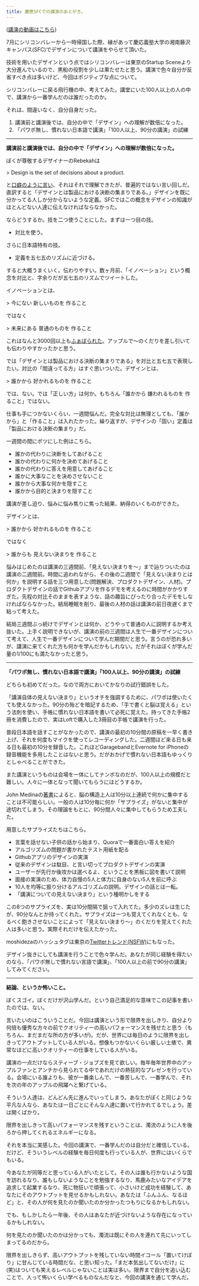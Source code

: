 ```yaml
---
title: 慶應SFCでの講演のあとがき。
---
```


([講演の動画はこちら](http://chibicode.com/moshideza))

7月にシリコンバレーから一時帰国した際、縁があって慶応義塾大学の湘南藤沢キャンパス(SFC)でデザインについて講演をやらせて頂いた。

技術を用いたデザインという点ではシリコンバレーは東京のStartup Sceneより大分進んでいるので、黒船の役割を少しは果たせたと思う。講演で色々自分が反省すべき点は多いけど、今回はポジティブな点について。

シリコンバレーに戻る飛行機の中、考えてみた。講堂にいた100人以上の人の中で、講演から一番学んだのは誰だったのか。

それは、間違いなく、自分自身だった。

1. 講演前と講演後では、自分の中で「デザイン」への理解が数倍になった。
2. 「パワポ無し、慣れない日本語で講演」「100人以上、90分の講演」の試練

- - -

**講演前と講演後では、自分の中で「デザイン」への理解が数倍になった。**

ぼくが尊敬するデザイナーのRebekahは

&gt; Design is the set of decisions about a product.

と[口癖のように言い](http://www.youtube.com/watch?v=rWaoNNAuhBI)、それはそれで理解できたが、普遍的ではない言い回しだ。直訳すると「デザインとは製品における決断の集まりである。」デザインを既に分かってる人しか分からないような定義。SFCではこの概念をデザインの知識がほとんどない人達に伝えなければならなかった。

ならどうするか。技を二つ使うことにした。まずは一つ目の技。

* 対比を使う。

さらに日本語特有の技。

* 定義を五七五のリズムに近づける。

すると大概うまくいく。伝わりやすい。数ヶ月前、「イノベーション」という概念を対比と、字余りだが五七五のリズムでツイートした。

イノベーションとは、

&gt; 今にない 新しいものを 作ること

ではなく

&gt; 未来にある 普通のものを 作ること

これはなんと3000回以上も[ふぁぼられた](http://ja.favstar.fm/users/chibicode/status/33769337827368960)。アップルで〜のくだりを差し引いても伝わりやすかったかと思う。

では「デザインとは製品における決断の集まりである」を対比と五七五で表現したい。対比の「間違ってる方」はすぐ思いついた。デザインとは、

&gt; 誰かから 好かれるものを 作ること

では、ない。では「正しい方」は何か。もちろん「誰かから 嫌われるものを 作ること」ではない。

仕事も手につかないくらい、一週間悩んだ。完全な対比は無理としても、「誰かから」と「作ること」は入れたかった。繰り返すが、デザインの「固い」定義は「製品における決断の集まり」だ。

一週間の間にボツにした例はこちら。

* 誰かの代わりに決断をしてあげること
* 誰かの代わりに何かを決めてあげること
* 誰かの代わりに答えを用意してあげること
* 誰かに大事なことを決めさせないこと
* 誰かから大事な何かを隠すこと
* 誰かから目的と決まりを隠すこと

講演が差し迫り、悩みに悩み焦りに焦った結果、納得のいくものができた。

デザインとは、

&gt; 誰かから 好かれるものを 作ること

ではなく

&gt; 誰からも 見えない決まりを 作ること

悩みはじめたのは講演の三週間前、「見えない決まりを〜」まで辿りついたのは講演の二週間前。時間に追われながら、その後の二週間で「見えない決まりとは何か」を説明する話を三つ用意した(問題解決、プロダクトデザイン、人材)。プロダクトデザインの話でGithubアプリを作るデモを考えるのに時間がかかりすぎた。先程の対比そのままを表すような、話の趣旨にぴったり合ったデモをしなければならなかった。結局睡眠を削り、最後の人材の話は講演の前日夜遅くまで粘って考えた。

結局三週間ぶっ続けでデザインとは何か、どうやって普通の人に説明するか考え抜いた。上手く説明できないが、講演の前の三週間は人生で一番デザインについて考えて、人生で一番デザインについて学んだ期間だと思う。言うのが恐れ多いが、講演に来てくれた方も何かを学んだかもしれない。だがそれはぼくが学んだ量の1/100にも満たなかったと思う。

- - -

**「パワポ無し、慣れない日本語で講演」「100人以上、90分の講演」の試練**

どちらも初めてだった。なので両方においてかなりの試行錯誤をした。

「講演自体の見えない決まり」というオチを強調するために、パワポは使いたくても使えなかった。90分の殆どを暗記するため、「手で書くと脳は覚える」という法則を使い、手帳に慣れない日本語を書いて必死に覚えた。持ってきた手帳2冊を消費したので、実はLoftで購入した3冊目の手帳で講演を行った。

普段日本語を話すことがなかったので、講演の最初の10分間の原稿を一早く書き上げ、それを何度もマイクを使ってレコーディングした。二週間ほど来る日も来る日も最初の10分を録音した。これほどGaragebandとEvernote for iPhoneの録音機能を多用したことはないと思う。だがおかげで慣れない日本語もゆっくりとしゃべることができた。

また講演というものは会場を一体にしてナンボなのだが、100人以上の規模だと難しい。人々に一体となって聞いてもらうにはどうするか。

John Medinaの[著書](http://brainrules.net/about-the-author)によると、脳の構造上人は10分以上連続で何かに集中することは不可能らしい。一般の人は10分毎に何か「サプライズ」がないと集中が途切れてしまう。その理論をもとに、90分間人々に集中してもらうため工夫した。

用意したサプライズたちはこちら。

* 言葉を話せない子供の話から始まり、Quoraで一番面白い答えを紹介
* アルゴリズムの問題が書かれたテスト用紙を配る
* Githubアプリのデザインの実演
* 従来のデザインは駄目、と言い切ってプロダクトデザインの実演
* ユーザーが先行か後攻かは選べるよ、ということを黒板に図を書いて説明
* 面接の実演のため、体力自慢の5人と体力に自身のない5人を前に呼ぶ
* 10人を均等に振り分けるアルゴリズムの説明。デザインの話とは一転。
* 「講演についての見えない決まり」という種明かしをする

この8つのサプライズを、実は10分間隔で狙って入れてた。多少のズレは生じたが、90分なんとか持ってくれた。サプライズは一つも覚えてくれなくとも、なるべく飽きさせないことによって「見えない決まり〜」のくだりを覚えてくれた人は多いと思う。実際それだけを伝えたかった。

moshidezaのハッシュタグは東京の[Twitterトレンド(NSFW)](http://twitpic.com/5mv5ah)にもなった。

デザイン抜きにしても講演を行うことで色々学んだ。あなたが同じ経験を得たいのなら、「パワポ無しで慣れない言語で講演」、「100人以上の前で90分の講演」してみてください。

- - -

**結論、というか怖いこと。**

ぼくスゴイ。ぼくだけが沢山学んだ。という自己満足的な意味でこの記事を書いたのでは、ない。

言いたいのはこういうことだ。今回は講演という形で限界を出しきり、自分より何倍も優秀な方々の前でクオリティーの高いパフォーマンスを残せたと思う（もちろん、まだまだな所の方が多いが)。だが、世界には毎日のように限界を出しきってアウトプットしている人がいる。想像もつかないくらい厳しい土俵で、異常なほどに高いクオリティーの仕事をしている人がいる。

講演の一点だけならスティーブ・ジョブズを見て欲しい。毎年毎年世界中のアップルファンとアンチから見られてる中であれだけの熱狂的なプレゼンを行っている。会場にいる誰よりも、彼が一番楽しんで、一番苦しんで、一番学んで、それを次の年のアップルの飛躍へと繋げている。

そういう人達は、どんどん先に進んでいってしまう。あなたがぼくと同じような平凡な人なら、あなたは一日ごとにそんな人達に置いて行かれてるでしょう。差は開くばかり。

限界を出しきって高いパフォーマンスを残すということは、濁流のように人を後ろから押してくれるエネルギーになる。

それを本当に実感した。今回の講演で、一番学んだのは自分だと確信している。だけど、そういうレベルの経験を毎日何度も行っている人が、世界にはいくらでもいる。

今あなたが同等だと思っている人がいたとして。その人は誰も行かないような国を訪れるなり、誰もしないようなことを勉強するなり、馬鹿みたいなアイデアを追求して起業するなり、死に物狂いで頑張って、小さいけど成功を経験して、あなたにそのアウトプットを見せるかもしれない。あなたは「ふんふん、なるほど」と、その人が何を見たのか聞いたのか分かったつもりになるかもしれない。

でも、もしかしたら一年後、その人はあなたが近づけないような存在になっているかもしれない。

何を見たのか聞いたのかは分かっても、濁流は既にその人を連れて先にいってしまってるのだから。

限界を出しきらず、高いアウトプットを残していない時間イコール「置いてけぼり」に甘んじている時間だな、と思い知った。「まだ本気出してないだけ」に(笑)はついても笑えるレベルじゃないことは実は多い。限界まで自分を追い込むことで、人って怖いくらい学べるものなんだなと、今回の講演を通じて学んだ。
